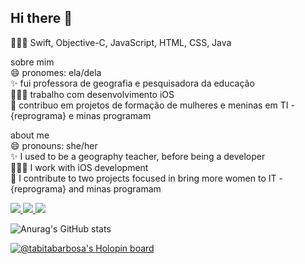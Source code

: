 ##                                                                Hi there 👋

👩🏽‍💻 Swift, Objective-C, JavaScript, HTML, CSS, Java

sobre mim<br />
😄 pronomes: ela/dela <br />
✨ fui professora de geografia e pesquisadora da educação<br />
👩🏽‍💻 trabalho com desenvolvimento iOS <br />
🔭 contribuo em projetos de formação de mulheres e meninas em TI - {reprograma} e minas programam<br />

about me<br />
😄 pronouns: she/her<br />
✨ I used to be a geography teacher, before being a developer <br />
👩🏽‍💻 I work with iOS development<br />
🔭 I contribute to two projects focused in bring more women to IT - {reprograma} and minas programam<br />


<span align="left">
<a href="https://linkedin.com/in/tabita-barbosa" rel="nofollow" target="_blank">
<img src="https://img.shields.io/badge/LinkedIn-0077B5?style=for-the-badge&logo=linkedin&logoColor=white">
</a>
<a href="mailto:tabita.barbosa8@gmail.com" target="_blank">
<img src="https://img.shields.io/badge/Gmail-D14836?style=for-the-badge&logo=gmail&logoColor=white">
</a>
<a href="https://www.behance.net/tabitabarbosa" target="_blank">
<img src="https://img.shields.io/badge/-Behance-blue?style=for-the-badge&logo=behance&logoColor=white">
</a>
</span>

![Anurag's GitHub stats](https://github-readme-stats.vercel.app/api?username=tabita-barbosa&show_icons=true&theme=dracula&show_icons=true&count_private=true&hide_title=true)

<!-- [![Top Langs](https://github-readme-stats.vercel.app/api/top-langs/?username=tabita-barbosa&layout=compact)](https://github.com/tabita-barbosa/github-readme-stats) -->

[![@tabitabarbosa's Holopin board](https://holopin.me/tabitabarbosa)](https://holopin.io/@tabitabarbosa)
